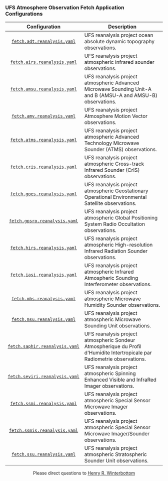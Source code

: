 ### UFS Atmosphere Observation Fetch Application Configurations

<div align="center">

| Configuration | Description |
| :-------------: | :-------------: |
| [`fetch.adt.reanalysis.yaml`](fetch.adt.reanalysis.yaml) | <div align="left">UFS reanalysis project ocean absolute dynamic topography observations. </div>|
| [`fetch.airs.reanalysis.yaml`](fetch.airs.reanalysis.yaml) | <div align="left">UFS reanalysis project atmospheric infrared sounder observations. </div>|
| [`fetch.amsu.reanalysis.yaml`](fetch.amsu.reanalysis.yaml) | <div align="left">UFS reanalysis project atmospheric Advanced Microwave Sounding Unit-A and B (AMSU-A and AMSU-B) observations. </div>|
| [`fetch.amv.reanalysis.yaml`](fetch.amv.reanalysis.yaml) | <div align="left">UFS reanalysis project Atmosphere Motion Vector observations. </div>|
| [`fetch.atms.reanalysis.yaml`](fetch.atms.reanalysis.yaml) | <div align="left">UFS reanalysis project atmospheric Advanced Technology Microwave Sounder (ATMS) observations. </div>|
| [`fetch.cris.reanalysis.yaml`](fetch.cris.reanalysis.yaml) | <div align="left">UFS reanalysis project atmospheric Cross-track Infrared Sounder (CrIS) observations. </div>|
| [`fetch.goes.reanalysis.yaml`](fetch.goes.reanalysis.yaml) |  <div align="left">UFS reanalysis project atmospheric Geostationary Operational Environmental Satellite observations. </div>|
| [`fetch.gpsro.reanalysis.yaml`](fetch.gpsro.reanalysis.yaml) | <div align="left">UFS reanalysis project atmospheric Global Positioning System Radio Occultation observations. </div>|
| [`fetch.hirs.reanalysis.yaml`](fetch.hirs.reanalysis.yaml) | <div align="left">UFS reanalysis project atmospheric High-resolution Infrared Radiation Sounder observations. </div>|
| [`fetch.iasi.reanalysis.yaml`](fetch.iasi.reanalysis.yaml) | <div align="left">UFS reanalysis project atmospheric Infrared Atmospheric Sounding Interferometer observations. </div>|
| [`fetch.mhs.reanalysis.yaml`](fetch.mhs.reanalysis.yaml) | <div align="left">UFS reanalysis project atmospheric Microwave Humidity Sounder observations. </div>|
| [`fetch.msu.reanalysis.yaml`](fetch.msu.reanalysis.yaml) | <div align="left">UFS reanalysis project atmospheric Microwave Sounding Unit observations. </div>|
| [`fetch.saphir.reanalysis.yaml`](fetch.saphir.reanalysis.yaml) | <div align="left">UFS reanalysis project atmospheric Sondeur Atmospherique du Profil d'Humidite Intertropicale par Radiometrie observations. </div>|
| [`fetch.seviri.reanalysis.yaml`](fetch.seviri.reanalysis.yaml) | <div align="left">UFS reanalysis project atmospheric Spinning Enhanced Visible and InfraRed Imager observations. </div>|
| [`fetch.ssmi.reanalysis.yaml`](fetch.ssmi.reanalysis.yaml) | <div align="left">UFS reanalysis project atmospheric Special Sensor Microwave Imager observations. </div>|
| [`fetch.ssmis.reanalysis.yaml`](fetch.ssmis.reanalysis.yaml) | <div align="left">UFS reanalysis project atmospheric Special Sensor Microwave Imager/Sounder observations. </div>|
| [`fetch.ssu.reanalysis.yaml`](fetch.ssu.reanalysis.yaml) | <div align="left">UFS reanalysis project atmospheric Stratospheric Sounder Unit observations. </div>|

Please direct questions to [Henry
R. Winterbottom](mailto:henry.winterbottom@noaa.gov?subject=[UFS-Applications])